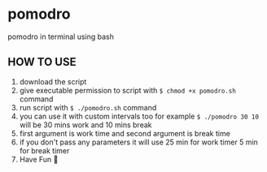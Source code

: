 # pomodro
pomodro in terminal using bash



## HOW TO USE

1. download the script
2. give executable permission to script with `$ chmod +x pomodro.sh` command
3. run script with `$ ./pomodro.sh` command
4. you can use it with custom intervals too for example `$ ./pomodro 30 10` will be 30 mins work and 10 mins break
5. first argument is work time and second argument is break time
6. if you don't pass any parameters it will use 25 min for work timer 5 min for break timer
7. Have Fun 🎈
